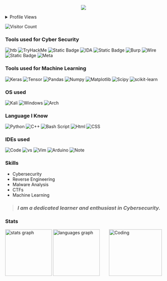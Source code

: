 <p align="center">
    <img src="https://readme-typing-svg.herokuapp.com?font=Bebas+Neue&size=30&duration=1000&pause=4000&color=F7F7F7&center=true&vCenter=true&random=false&width=435&lines=Artificial+Intelligence+Engineering">
</p>

<details>
    <summary>Profile Views</summary>
</details>

![Visitor Count](https://profile-counter.glitch.me/L4743exec/count.svg)

### Tools used for Cyber Security
![htb](https://img.shields.io/badge/HackTheBox-111927?style=for-the-badge&logo=Hack%20The%20Box&logoColor=9FEF00) ![TryHackMe](https://img.shields.io/badge/TryHackMe-212C42?style=for-the-badge&logo=TryHackMe&logoColor=white) ![Static Badge](https://img.shields.io/badge/GHIDRA-black?style=for-the-badge&logo=redragon&logoColor=red) ![IDA](https://img.shields.io/badge/IDA-black?style=for-the-badge) ![Static Badge](https://img.shields.io/badge/NMAP-purple?style=for-the-badge) ![Burp](https://img.shields.io/badge/burpsuite-FF6633?style=for-the-badge&logo=burpsuite&logoColor=white) ![Wire](https://img.shields.io/badge/Wireshark-1679A7?style=for-the-badge&logo=Wireshark&logoColor=white) ![Static Badge](https://img.shields.io/badge/NIKTO-black?style=for-the-badge) ![Meta](https://img.shields.io/badge/metasploit-2596CD?style=for-the-badge&logo=metasploit&logoColor=white)

### Tools used for Machine Learning
![Keras](https://img.shields.io/badge/Keras-FF0000?style=for-the-badge&logo=keras&logoColor=white) ![Tensor](https://img.shields.io/badge/TensorFlow-FF6F00?style=for-the-badge&logo=tensorflow&logoColor=white) ![Pandas](https://img.shields.io/badge/Pandas-2C2D72?style=for-the-badge&logo=pandas&logoColor=white) ![Numpy](https://img.shields.io/badge/Numpy-777BB4?style=for-the-badge&logo=numpy&logoColor=white) ![Matplotlib](https://img.shields.io/badge/Matplotlib-%23ffffff.svg?style=for-the-badge&logo=Matplotlib&logoColor=black) ![Scipy](https://img.shields.io/badge/SciPy-%230C55A5.svg?style=for-the-badge&logo=scipy&logoColor=%white) ![scikit-learn](https://img.shields.io/badge/scikit--learn-%23F7931E.svg?style=for-the-badge&logo=scikit-learn&logoColor=white)

### OS used
![Kali](https://img.shields.io/badge/Kali_Linux-557C94?style=for-the-badge&logo=kali-linux&logoColor=white) ![Windows](https://img.shields.io/badge/Windows-0078D6?style=for-the-badge&logo=windows&logoColor=white) ![Arch](https://img.shields.io/badge/Arch_Linux-1793D1?style=for-the-badge&logo=arch-linux&logoColor=white)

### Language I Know
![Python](https://img.shields.io/badge/Python-FFD43B?style=for-the-badge&logo=python&logoColor=blue) ![C++](https://img.shields.io/badge/C%2B%2B-00599C?style=for-the-badge&logo=c%2B%2B&logoColor=white) ![Bash Script](https://img.shields.io/badge/bash_script-%23121011.svg?style=for-the-badge&logo=gnu-bash&logoColor=white) ![Html](https://img.shields.io/badge/HTML5-E34F26?style=for-the-badge&logo=html5&logoColor=white) ![CSS](https://img.shields.io/badge/CSS3-1572B6?style=for-the-badge&logo=css3&logoColor=white)

### IDEs used
![Code](https://img.shields.io/badge/VSCode-0078D4?style=for-the-badge&logo=visual%20studio%20code&logoColor=white) ![vs](https://img.shields.io/badge/Visual_Studio-5C2D91?style=for-the-badge&logo=visual%20studio&logoColor=white) ![Vim](https://img.shields.io/badge/VIM-%2311AB00.svg?&style=for-the-badge&logo=vim&logoColor=white) ![Arduino](https://img.shields.io/badge/Arduino_IDE-00979D?style=for-the-badge&logo=arduino&logoColor=white) ![Note](https://img.shields.io/badge/Notepad++-90E59A.svg?style=for-the-badge&logo=notepad%2B%2B&logoColor=black)

### Skills

- Cybersecurity
- Reverse Engineering
- Malware Analysis
- CTFs
- Machine Learning

<blockquote>
  <h3><em>I am a dedicated learner and enthusiast in Cybersecurity.</em></h3>
</blockquote>

### Stats

<div align="left">
  <img src="https://github-readme-stats.vercel.app/api?username=L4743exec&hide_title=false&hide_rank=false&show_icons=true&include_all_commits=true&count_private=true&disable_animations=false&theme=dark&locale=en&count_private=true&hide_border=false&custom_title=L4743's%20GitHub%20Stats" height="150" alt="stats graph"  />
  <img src="https://github-readme-stats.vercel.app/api/top-langs?username=L4743exec&locale=en&hide_title=false&layout=compact&card_width=320&langs_count=12&theme=dark&hide_border=false" height="150" alt="languages graph"  />
  <img align="right" alt="Coding" height ="150" width="170" src="https://github.com/user-attachments/assets/7f826f85-4f74-4e96-8a92-035ed3820c44"/>
</div>
